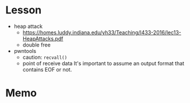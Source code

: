 # Lesson
- heap attack  
    - https://homes.luddy.indiana.edu/yh33/Teaching/I433-2016/lec13-HeapAttacks.pdf  
    - double free
- pwntools
    - caution: `recvall()`
    - point of receive data
        It's important to assume an output format that contains EOF or not.


# Memo